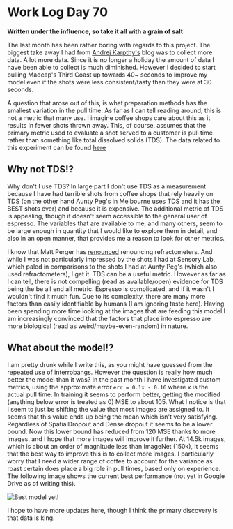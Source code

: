 # Work Log Day 70

**Written under the influence, so take it all with a grain of salt**

The last month has been rather boring with regards to this project. The biggest take away I had from [Andrej Karpthy's](https://karpathy.github.io/2019/04/25/recipe/) blog was to collect more data. A lot more data. Since it is no longer a holiday the amount of data I have been able to collect is much diminished. However I decided to start pulling Madcap's Third Coast up towards 40~ seconds to improve my model even if the shots were less consistent/tasty than they were at 30 seconds.

A question that arose out of this, is what preparation methods has the smallest variation in the pull time. As far as I can tell reading around, this is not a metric that many use. I imagine coffee shops care about this as it results in fewer shots thrown away. This, of course, assumes that the primary metric used to evaluate a shot served to a customer is pull time rather than something like total dissolved solids (TDS). The data related to this experiment can be found [here](https://docs.google.com/spreadsheets/d/1dDfuIq74pjELNtfb_0sdiNnG3qFKrfqC2sax7ewrWYg/edit#gid=1726376181)

## Why not TDS!?

Why don't I use TDS? In large part I don't use TDS as a measurement because I have had terrible shots from coffee shops that rely heavily on TDS (on the other hand Aunty Peg's in Melbourne uses TDS and it has the BEST shots ever) and because it is expensive. The additional metric of TDS is appealing, though it doesn't seem accessible to the general user of espresso. The variables that are available to me, and many others, seem to be large enough in quantity that I would like to explore them in detail, and also in an open manner, that provides me a reason to look for other metrics. 

I know that Matt Perger has [renounced](https://www.baristahustle.com/blog/stop-renouncing-refractometers/) renouncing refractometers. And while I was not particularly impressed by the shots I had at Sensory Lab, which paled in comparisons to the shots I had at Aunty Peg's (which also used refractometers), I get it. TDS can be a useful metric. However as far as I can tell, there is not compelling (read as available/open) evidence for TDS being the be all end all metric. Espresso is complicated, and if it wasn't I wouldn't find it much fun. Due to its complexity, there are many more factors than easily identifiable by humans (I am ignoring taste here). Having been spending more time looking at the images that are feeding this model I am increasingly convinced that the factors that place into espresso are more biological (read as weird/maybe-even-random) in nature.

## What about the model!?

I am pretty drunk while I write this, as you might have guessed from the repeated use of interrobangs. However the question is really how much better the model than it was? In the past month I have investigated custom metrics, using the approximate error `err = 0.1x - 0.16` where x is the actual pull time. In training it seems to perform better, getting the modified (anything below error is treated as 0) MSE to about 105. What I notice is that I seem to just be shifting the value that most images are assigned to. It seems that this value ends up being the mean which isn't very satisfying. Regardless of SpatialDropout and Dense dropout it seems to be a lower bound. Now this lower bound has reduced from 120 MSE thanks to more images, and I hope that more images will improve it further. At 14.5k images, which is about an order of magnitude less than ImageNet (150k), it seems that the best way to improve this is to collect more images. I particularly worry that I need a wider range of coffee to account for the variance as roast certain does place a big role in pull times, based only on experience. The following image shows the current best performance (not yet in Google Drive as of writing this).

![Best model yet!]({{site.url}}/optpresso/blog/img/eval-jan-2021.jpg)

I hope to have more updates here, though I think the primary discovery is that data is king.